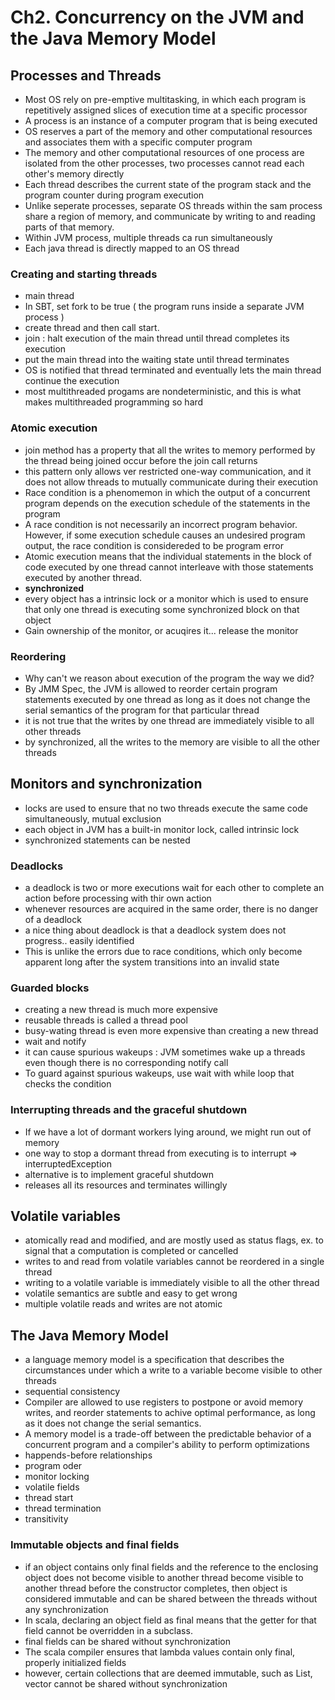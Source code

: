 # Ch2. Concurrency on the JVM and the Java Memory Model

## Processes and Threads
* Most OS rely on pre-emptive multitasking, in which each program is repetitively assigned slices of execution time at a specific processor
* A process is an instance of a computer program that is being executed
* OS reserves a part of the memory and other computational resources and associates them with a specific computer program
* The memory and other computational resources of one process are isolated from the other processes, two processes cannot read each other's memory directly
* Each thread describes the current state of the program stack and the program counter during program execution
* Unlike seperate processes, separate OS threads within the sam process share a region of memory, and communicate by writing to and reading parts of that memory.
* Within JVM process, multiple threads ca run simultaneously
* Each java thread is directly mapped to an OS thread

### Creating and starting threads
* main thread
* In SBT, set fork to be true ( the program runs inside a separate JVM process )
* create thread and then call start.
* join : halt execution of the main thread until thread completes its execution
 * put the main thread into the waiting state until thread terminates
* OS is notified that thread terminated and eventually lets the main thread continue the execution
* most multithreaded progams are nondeterministic, and this is what makes multithreaded programming so hard

### Atomic execution
* join method has a property that all the writes to memory performed by the thread being joined occur before the join call returns
* this pattern only allows ver restricted one-way communication, and it does not allow threads to mutually communicate during their execution
* Race condition is a phenomemon in which the output of a concurrent program depends on the execution schedule of the statements in the program
* A race condition is not necessarily an incorrect program behavior. However, if some execution schedule causes an undesired program output, the race condition is considereded to be program error
* Atomic execution means that the individual statements in the block of code executed by one thread cannot interleave with those statements executed by another thread.
* **synchronized**
* every object has a intrinsic lock or a monitor which is used to ensure that only one thread is executing some synchronized block on that object
* Gain ownership of the monitor, or acuqires it... release the monitor

### Reordering
* Why can't we reason about execution of the program the way we did?
* By JMM Spec, the JVM is allowed to reorder certain program statements executed by one thread as long as it does not change the serial semantics of the program for that particular thread
* it is not true that the writes by one thread are immediately visible to all other threads
* by synchronized, all the writes to the memory are visible to all the other threads

## Monitors and synchronization
* locks are used to ensure that no two threads execute the same code simultaneously, mutual exclusion
* each object in JVM has a built-in monitor lock, called intrinsic lock
* synchronized statements can be nested

### Deadlocks
* a deadlock is two or more executions wait for each other to complete an action before processing with thir own action
* whenever resources are acquired in the same order, there is no danger of a deadlock
* a nice thing about deadlock is that a deadlock system does not progress.. easily identified
* This is unlike the errors due to race conditions, which only become apparent long after the system transitions into an invalid state

### Guarded blocks
* creating a new thread is much more expensive
* reusable threads is called a thread pool
* busy-wating thread is even more expensive than creating a new thread
* wait and notify
* it can cause spurious wakeups : JVM sometimes wake up a threads even though there is no corresponding notify call
* To guard against spurious wakeups, use wait with while loop that checks the condition

### Interrupting threads and the graceful shutdown
* If we have a lot of dormant workers lying around, we might run out of memory
* one way to stop a dormant thread from executing is to interrupt => interruptedException
* alternative is to implement graceful shutdown
* releases all its resources and terminates willingly


## Volatile variables
* atomically read and modified, and are mostly used as status flags, ex. to signal that a computation is completed or cancelled
* writes to and read from volatile variables cannot be reordered in a single thread
* writing to a volatile variable is immediately visible to all the other thread
* volatile semantics are subtle and easy to get wrong
* multiple volatile reads and writes are not atomic

## The Java Memory Model
* a language memory model is a specification that describes the circumstances under which a write to a variable become visible to other threads
* sequential consistency
* Compiler are allowed to use registers to postpone or avoid memory writes, and reorder statements to achive optimal performance, as long as it does not change the serial semantics.
* A memory model is a trade-off between the predictable behavior of a concurrent program and a compiler's ability to perform optimizations
* happends-before relationships
 * program oder
 * monitor locking
 * volatile fields
 * thread start
 * thread termination
 * transitivity

### Immutable objects and final fields
* if an object contains only final fields and the reference to the enclosing object does not become visible to another thread become visible to another thread before the constructor completes, then object is considered immutable and can be shared between the threads without any synchronization
* In scala, declaring an object field as final means that the getter for that field cannot be overridden in a subclass.
* final fields can be shared without synchronization
* The scala compiler ensures that lambda values contain only final, properly initialized fields
* however, certain collections that are deemed immutable, such as List, vector cannot be shared without synchronization



















